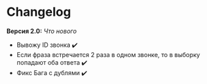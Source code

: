 # Changelog
**Версия 2.0:**
*Что нового*
- Вывожу ID звонка ✔️
- Если фраза встречается 2 раза в одном звонке, то в выборку попадают оба ответа ✔️
- Фикс Бага с дублями ✔️
